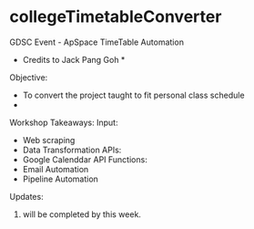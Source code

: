 # collegeTimetableConverter
GDSC Event - ApSpace TimeTable Automation 
* Credits to Jack Pang Goh *

Objective: 
- To convert the project taught to fit personal class schedule 
- 

Workshop Takeaways: 
Input: 
  - Web scraping 
  - Data Transformation
APIs: 
  - Google Calenddar API 
Functions:
  - Email Automation 
  - Pipeline Automation

Updates: 
1. will be completed by this week. 


